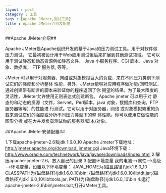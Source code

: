 ```yaml
---
layout : post
category : 工具
tags : [Apache JMeter,测试工具]
title : Apache JMeter介绍及配置
---
```


##Apache JMeter介绍##

   Apache JMeter是Apache组织开发的基于Java的压力测试工具。用于对软件做压力测试，
   它最初被设计用于Web应用测试但后来扩展到其他测试领域。 它可以用于测试静态和动态资源例如静态文件、
   Java 小服务程序、CGI 脚本、Java 对象、数据库， FTP 服务器, 等等。

   JMeter 可以用于对服务器、网络或对象模拟巨大的负载，来在不同压力类别下测试它们的强度和分析整体
   性能。另外，JMeter能够对应用程序做功能/回归测试，通过创建带有断言的脚本来验证你的程序返回了你
   期望的结果。为了最大限度的灵活性，JMeter允许使用正则表达式创建断言。 Apache jmeter 可以用于对
   静态的和动态的资源（文件，Servlet，Perl脚本，java 对象，数据库和查询，FTP服务器等等）的性能进
   行测试。它可以用于对服务器，网络 或对象模拟繁重的负载来测试它们的强度或分析不同压力类型下的整
   体性能。你可以使用它做性能的图形分析
  或在大并发负载测试你的服务器/脚本/对象。

##Apache JMeter安装配置##

   1.下载apache-jmeter-2.6和jdk 1.6.0_10
   Apache Jmeter下载地址：http://jmeter.apache.org/download_jmeter.cgi 
   Java环境下载：http://www.oracle.com/technetwork/java/javase/downloads/index.html
   2.解压apache-jmeter-2.6，放入自己的目录
   3.配置环境变量
   我的电脑—>属性—>高级—>环境变量，设置以下环境变量：
   JAVA_HOME为{磁盘路径}\jdk1.6.0_10
   CLASSPATH为{磁盘路径}\jdk1.6.0_10\bin; {磁盘路径}\jdk1.6.0_10\lib\dt.jar;{磁盘路径}\jdk1.6.0_10\lib\tools.jar;
   PATH为{磁盘路径}\jdk1.6.0_10\bin
   4.运行apache-jmeter-2.6\bin\jmeter.bat,打开JMeter工具。
